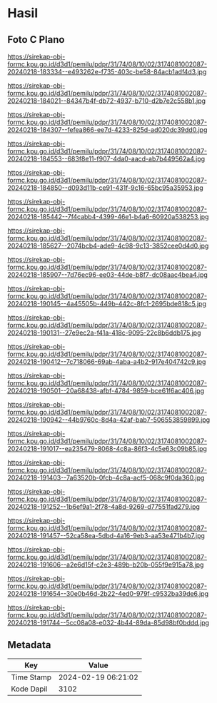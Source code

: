 # Hasil

## Foto C Plano

https://sirekap-obj-formc.kpu.go.id/d3d1/pemilu/pdpr/31/74/08/10/02/3174081002087-20240218-183334--e493262e-f735-403c-be58-84acb1adf4d3.jpg

https://sirekap-obj-formc.kpu.go.id/d3d1/pemilu/pdpr/31/74/08/10/02/3174081002087-20240218-184021--84347b4f-db72-4937-b710-d2b7e2c558b1.jpg

https://sirekap-obj-formc.kpu.go.id/d3d1/pemilu/pdpr/31/74/08/10/02/3174081002087-20240218-184307--fefea866-ee7d-4233-825d-ad020dc39dd0.jpg

https://sirekap-obj-formc.kpu.go.id/d3d1/pemilu/pdpr/31/74/08/10/02/3174081002087-20240218-184553--683f8e11-f907-4da0-aacd-ab7b449562a4.jpg

https://sirekap-obj-formc.kpu.go.id/d3d1/pemilu/pdpr/31/74/08/10/02/3174081002087-20240218-184850--d093d11b-ce91-431f-9c16-65bc95a35953.jpg

https://sirekap-obj-formc.kpu.go.id/d3d1/pemilu/pdpr/31/74/08/10/02/3174081002087-20240218-185442--7f4cabb4-4399-46e1-b4a6-60920a538253.jpg

https://sirekap-obj-formc.kpu.go.id/d3d1/pemilu/pdpr/31/74/08/10/02/3174081002087-20240218-185627--2074bcb4-ade9-4c98-9c13-3852cee0d4d0.jpg

https://sirekap-obj-formc.kpu.go.id/d3d1/pemilu/pdpr/31/74/08/10/02/3174081002087-20240218-185907--7d76ec96-ee03-44de-b8f7-dc08aac4bea4.jpg

https://sirekap-obj-formc.kpu.go.id/d3d1/pemilu/pdpr/31/74/08/10/02/3174081002087-20240218-190145--4a45505b-449b-442c-8fc1-2695bde818c5.jpg

https://sirekap-obj-formc.kpu.go.id/d3d1/pemilu/pdpr/31/74/08/10/02/3174081002087-20240218-190131--27e9ec2a-f41a-418c-9095-22c8b6ddb175.jpg

https://sirekap-obj-formc.kpu.go.id/d3d1/pemilu/pdpr/31/74/08/10/02/3174081002087-20240218-190412--7c718066-69ab-4aba-a4b2-917e404742c9.jpg

https://sirekap-obj-formc.kpu.go.id/d3d1/pemilu/pdpr/31/74/08/10/02/3174081002087-20240218-190501--20a68438-afbf-4784-9859-bce61f6ac406.jpg

https://sirekap-obj-formc.kpu.go.id/d3d1/pemilu/pdpr/31/74/08/10/02/3174081002087-20240218-190942--44b9760c-8d4a-42af-bab7-506553859899.jpg

https://sirekap-obj-formc.kpu.go.id/d3d1/pemilu/pdpr/31/74/08/10/02/3174081002087-20240218-191017--ea235479-8068-4c8a-86f3-4c5e63c09b85.jpg

https://sirekap-obj-formc.kpu.go.id/d3d1/pemilu/pdpr/31/74/08/10/02/3174081002087-20240218-191403--7a63520b-0fcb-4c8a-acf5-068c9f0da360.jpg

https://sirekap-obj-formc.kpu.go.id/d3d1/pemilu/pdpr/31/74/08/10/02/3174081002087-20240218-191252--1b6ef9a1-2f78-4a8d-9269-d77551fad279.jpg

https://sirekap-obj-formc.kpu.go.id/d3d1/pemilu/pdpr/31/74/08/10/02/3174081002087-20240218-191457--52ca58ea-5dbd-4a16-9eb3-aa53e471b4b7.jpg

https://sirekap-obj-formc.kpu.go.id/d3d1/pemilu/pdpr/31/74/08/10/02/3174081002087-20240218-191606--a2e6d15f-c2e3-489b-b20b-055f9e915a78.jpg

https://sirekap-obj-formc.kpu.go.id/d3d1/pemilu/pdpr/31/74/08/10/02/3174081002087-20240218-191654--30e0b46d-2b22-4ed0-979f-c9532ba39de6.jpg

https://sirekap-obj-formc.kpu.go.id/d3d1/pemilu/pdpr/31/74/08/10/02/3174081002087-20240218-191744--5cc08a08-e032-4b44-89da-85d98bf0bddd.jpg


## Metadata

| Key        | Value               |
| ---------- | ------------------- |
| Time Stamp | 2024-02-19 06:21:02 |
| Kode Dapil | 3102                |



